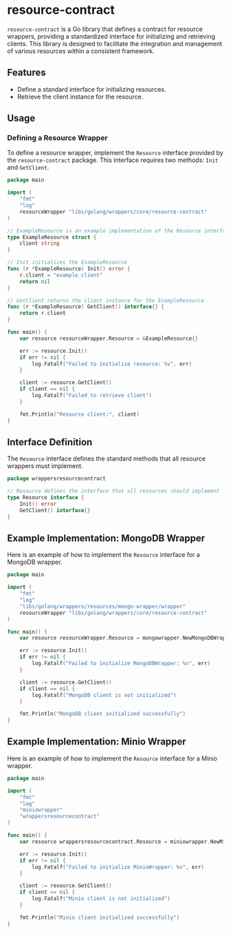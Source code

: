 # resource-contract

`resource-contract` is a Go library that defines a contract for resource wrappers, providing a standardized interface for initializing and retrieving clients. This library is designed to facilitate the integration and management of various resources within a consistent framework.

## Features

- Define a standard interface for initializing resources.
- Retrieve the client instance for the resource.

## Usage

### Defining a Resource Wrapper

To define a resource wrapper, implement the `Resource` interface provided by the `resource-contract` package. This interface requires two methods: `Init` and `GetClient`.

```go
package main

import (
	"fmt"
	"log"
	resourceWrapper "libs/golang/wrappers/core/resource-contract"
)

// ExampleResource is an example implementation of the Resource interface
type ExampleResource struct {
	client string
}

// Init initializes the ExampleResource
func (r *ExampleResource) Init() error {
	r.client = "example_client"
	return nil
}

// GetClient returns the client instance for the ExampleResource
func (r *ExampleResource) GetClient() interface{} {
	return r.client
}

func main() {
	var resource resourceWrapper.Resource = &ExampleResource{}

	err := resource.Init()
	if err != nil {
		log.Fatalf("Failed to initialize resource: %v", err)
	}

	client := resource.GetClient()
	if client == nil {
		log.Fatalf("Failed to retrieve client")
	}

	fmt.Println("Resource client:", client)
}
```

## Interface Definition

The `Resource` interface defines the standard methods that all resource wrappers must implement.

```go
package wrappersresourcecontract

// Resource defines the interface that all resources should implement
type Resource interface {
	Init() error
	GetClient() interface{}
}
```

## Example Implementation: MongoDB Wrapper

Here is an example of how to implement the `Resource` interface for a MongoDB wrapper.

```go
package main

import (
	"fmt"
	"log"
	"libs/golang/wrappers/resources/mongo-wrapper/wrapper"
	resourceWrapper "libs/golang/wrappers/core/resource-contract"
)

func main() {
	var resource resourceWrapper.Resource = mongowrapper.NewMongoDBWrapper()

	err := resource.Init()
	if err != nil {
		log.Fatalf("Failed to initialize MongoDBWrapper: %v", err)
	}

	client := resource.GetClient()
	if client == nil {
		log.Fatalf("MongoDB client is not initialized")
	}

	fmt.Println("MongoDB client initialized successfully")
}
```

## Example Implementation: Minio Wrapper

Here is an example of how to implement the `Resource` interface for a Minio wrapper.

```go
package main

import (
	"fmt"
	"log"
	"miniowrapper"
	"wrappersresourcecontract"
)

func main() {
	var resource wrappersresourcecontract.Resource = miniowrapper.NewMinioWrapper()

	err := resource.Init()
	if err != nil {
		log.Fatalf("Failed to initialize MinioWrapper: %v", err)
	}

	client := resource.GetClient()
	if client == nil {
		log.Fatalf("Minio client is not initialized")
	}

	fmt.Println("Minio client initialized successfully")
}
```